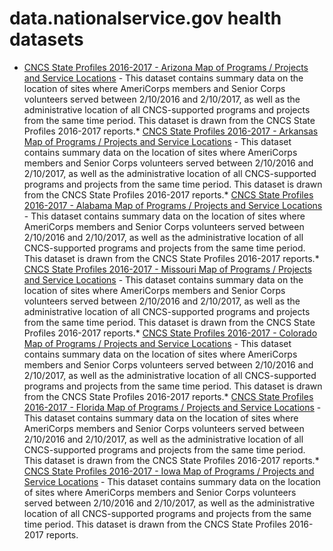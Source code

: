 # data.nationalservice.gov health datasets
* [CNCS State Profiles 2016-2017 - Arizona Map of Programs / Projects and Service Locations](https://data.nationalservice.gov/d/m22x-wyj3) - This dataset contains summary data on the location of sites where AmeriCorps members and Senior Corps volunteers served between 2/10/2016 and 2/10/2017, as well as the administrative location of all CNCS-supported programs and projects from the same time period. This dataset is drawn from the CNCS State Profiles 2016-2017 reports.* [CNCS State Profiles 2016-2017 - Arkansas Map of Programs / Projects and Service Locations](https://data.nationalservice.gov/d/h4t8-w3ks) - This dataset contains summary data on the location of sites where AmeriCorps members and Senior Corps volunteers served between 2/10/2016 and 2/10/2017, as well as the administrative location of all CNCS-supported programs and projects from the same time period. This dataset is drawn from the CNCS State Profiles 2016-2017 reports.* [CNCS State Profiles 2016-2017 - Alabama Map of Programs / Projects and Service Locations](https://data.nationalservice.gov/d/vdrc-6d2x) - This dataset contains summary data on the location of sites where AmeriCorps members and Senior Corps volunteers served between 2/10/2016 and 2/10/2017, as well as the administrative location of all CNCS-supported programs and projects from the same time period. This dataset is drawn from the CNCS State Profiles 2016-2017 reports.* [CNCS State Profiles 2016-2017 - Missouri Map of Programs / Projects and Service Locations](https://data.nationalservice.gov/d/4f4w-365w) - This dataset contains summary data on the location of sites where AmeriCorps members and Senior Corps volunteers served between 2/10/2016 and 2/10/2017, as well as the administrative location of all CNCS-supported programs and projects from the same time period. This dataset is drawn from the CNCS State Profiles 2016-2017 reports.* [CNCS State Profiles 2016-2017 - Colorado Map of Programs / Projects and Service Locations](https://data.nationalservice.gov/d/9apd-gsvc) - This dataset contains summary data on the location of sites where AmeriCorps members and Senior Corps volunteers served between 2/10/2016 and 2/10/2017, as well as the administrative location of all CNCS-supported programs and projects from the same time period. This dataset is drawn from the CNCS State Profiles 2016-2017 reports.* [CNCS State Profiles 2016-2017 - Florida Map of Programs / Projects and Service Locations](https://data.nationalservice.gov/d/94wq-w7fc) - This dataset contains summary data on the location of sites where AmeriCorps members and Senior Corps volunteers served between 2/10/2016 and 2/10/2017, as well as the administrative location of all CNCS-supported programs and projects from the same time period. This dataset is drawn from the CNCS State Profiles 2016-2017 reports.* [CNCS State Profiles 2016-2017 - Iowa Map of Programs / Projects and Service Locations](https://data.nationalservice.gov/d/dwrn-vvud) - This dataset contains summary data on the location of sites where AmeriCorps members and Senior Corps volunteers served between 2/10/2016 and 2/10/2017, as well as the administrative location of all CNCS-supported programs and projects from the same time period. This dataset is drawn from the CNCS State Profiles 2016-2017 reports.